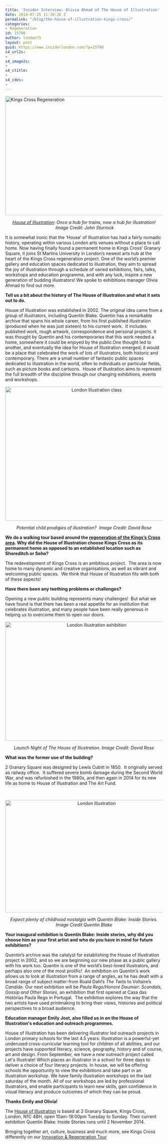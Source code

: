 ```yaml
---
title: 'Insider Interview: Olivia Ahmad of The House of Illustration'
date: 2014-07-25 11:30:26 Z
permalink: "/blog/the-house-of-illustration-kings-cross/"
categories:
- Regeneration
id: 15700
author: london75
layout: post
guid: https://www.insiderlondon.com/?p=15700
s4_url2s:
- 
s4_image2s:
- 
s4_ctitle:
- 
s4_cdes:
- 
---
```


[](/wp-content/uploads/2014/07/P_KXC_K1_DEV_001_N711.jpg) [<img class="aligncenter wp-image-15703 size-full" src="/wp-content/uploads/2014/07/P_KXC_K1_DEV_001_N71-e1406188693706.jpg" alt="Kings Cross Regeneration" width="569" height="379" />](/wp-content/uploads/2014/07/P_KXC_K1_DEV_001_N71.jpg)

<p style="text-align: center;">
  <em><a href="http://www.houseofillustration.org.uk/" target="_blank">House of Illustration</a>: Once a hub for trains, now a hub for illustration!  Image Credit: John Sturrock</em>
</p>

It is somewhat ironic that the ‘House’ of Illustration has had a fairly nomadic history, operating within various London arts venues without a place to call home. Now having finally found a permanent home in Kings Cross’ Granary Square, it joins St Martins University in London’s newest arts hub at the heart of the Kings Cross regeneration project. One of the world’s premier gallery and education spaces dedicated to illustration, they aim to spread the joy of illustration through a schedule of varied exhibitions, fairs, talks, workshops and education programme, and with any luck, inspire a new generation of budding illustrators! We spoke to exhibitions manager Olivia Ahmad to find out more.

**Tell us a bit about the history of The House of Illustration and what it sets out to do.**

House of Illustration was established in 2002. The original idea came from a group of illustrators, including Quentin Blake. Quentin has a remarkable archive that spans his whole career, from his first published illustration (produced when he was just sixteen) to his current work.  It includes published work, rough artwork, correspondence and personal projects. It was thought by Quentin and his contemporaries that this work needed a home, somewhere it could be enjoyed by the public.One thought led to another, and eventually the idea for House of Illustration emerged; it would be a place that celebrated the work of lots of illustrators, both historic and contemporary. There are a small number of fantastic public spaces dedicated to illustration in the world, often to individuals or particular fields, such as picture books and cartoons.  House of Illustration aims to represent the full breadth of the discipline through our changing exhibitions, events and workshops.

<p style="text-align: center;">
  <a href="/wp-content/uploads/2014/07/family-workshop.jpg"><img class="alignnone wp-image-15706 size-full" src="/wp-content/uploads/2014/07/family-workshop-e1406188872493.jpg" alt="London Illustration class" width="569" height="427" /></a>
</p>

<p style="text-align: center;">
  <em>Potential child prodigies of illustration?  Image Credit: David Rose</em>
</p>

**We do a walking tour based around the <a href="/blog/kings-cross-innovation-tour/" target="_blank">regeneration of the Kings’s Cross area</a>. Why did the House of Illustration choose Kings Cross as its permanent home as opposed to an established location such as Shoreditch or Soho?**

The redevelopment of Kings Cross is an ambitious project.  The area is now home to many dynamic and creative organisations, as well as vibrant and welcoming public spaces.  We think that House of Illustration fits with both of these aspects!

**Have there been any teething problems or challenges?**

Opening a new public building represents many challenges!  But what we have found is that there has been a real appetite for an institution that celebrates illustration, and many people have been really generous in helping us to overcome them to open our doors.

<p style="text-align: center;">
  <a href="/wp-content/uploads/2014/07/HseOfIllustrationLaunch028.jpg"><img class="alignnone wp-image-15705" src="/wp-content/uploads/2014/07/HseOfIllustrationLaunch028-300x199.jpg" alt="London Illustration exhibition" width="569" height="379" /></a>
</p>

<p style="text-align: center;">
  <em>Launch Night of The House of Illustration. Image Credit: David Rose</em>
</p>

**What was the former use of the building?**

2 Granary Square was designed by Lewis Cubitt in 1850.  It originally served as railway office.  It suffered severe bomb damage during the Second World War, and was refurbished in the 1980s, and then again in 2014 for its new life as home to House of Illustration and The Art Fund.

&nbsp;

<p style="text-align: center;">
  <a href="/wp-content/uploads/2014/07/InsideStories.jpg"><img class="alignnone wp-image-15812 size-full" src="/wp-content/uploads/2014/07/InsideStories-e1406302158399.jpg" alt="London Illustration" width="569" height="358" /></a>
</p>

<p style="text-align: center;">
  <em>Expect plenty of childhood nostalgia with Quentin Blake: Inside Stories. Image Credit Quentin Blake</em>
</p>

**Your inaugural exhibition is Quentin Blake: Inside stories, why did you choose him as your first artist and who do you have in mind for future exhibitions?**

Quentin’s archive was the catalyst for establishing the House of Illustration project in 2002, and so we are beginning our new phase as a public gallery with his work too. Quentin is one of the world’s best-loved illustrators, and perhaps also one of the most prolific!  An exhibition on Quentin’s work allows us to look at illustration from a range of angles, as he has dealt with a broad range of subject matter-from Roald Dahl’s _The Twits_ to Voltaire’s _Candide_. Our next exhibition will be _Paula Rego/Honoré Daumier: Scandals, Gossip and Other Stories_, an exhibition that first opened at Casa das Histórias Paula Rego in Portugal.  The exhibition explores the way that the two artists have used printmaking to bring their views, histories and political perspectives to a broad audience.

**Education manager Emily Jost, also filled us in on the House of Illustration's education and outreach programmes.**

House of Illustration has been delivering illustrator led outreach projects in London primary schools for the last 4.5 years. Illustration is a powerful-yet underused cross-curricular learning tool for children of all abilities, and our projects have supported literacy, science, geography, history and of course, art and design. From September, we have a new outreach project called Let's Illustrate! Which places an illustrator in a school for three days to deliver a choice of four literacy projects. In house, we will be offering schools the opportunity to view the exhibitions and take part in an illustration workshop. We have family illustration workshops on the last saturday of the month. All of our workshops are led by professional illustrators, and enable participants to learn new skills, gain confidence in visual literacy and produce outcomes of which they can be proud.

**Thanks Emily and Olivia!**

The [House of Illustration](http://www.houseofillustration.org.uk/) is based at 2 Granary Square, Kings Cross, London, N1C 4BH, open 10am-18:00pm Tuesday to Sunday. Their current exhibition Quentin Blake: Inside Stories runs until 2 November 2014.

Bringing together art, culture, business and much more, see Kings Cross differently on our [Innovation & Regeneration Tour](/london/educational-tours/kings-cross-regeneration/#kings-cross-innovation-and-regeneration)
